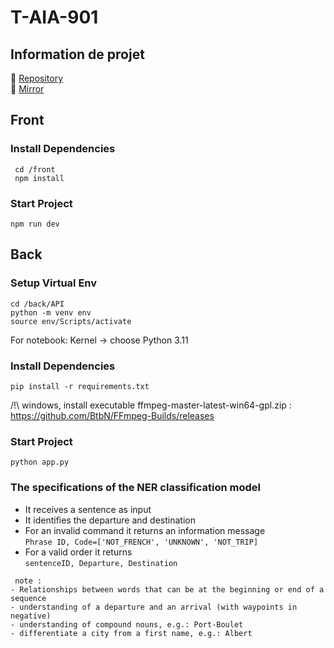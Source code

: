 # T-AIA-901

## Information de projet

📁 [Repository](https://github.com/MetalBrackets/T-AIA-901-new)  
📁 [Mirror](https://github.com/EpitechMscProPromo2025/T-AIA-901-NAN_3)

## Front

### Install Dependencies

```
 cd /front
 npm install
```

### Start Project

```
npm run dev
```

## Back

### Setup Virtual Env

```
cd /back/API
python -m venv env
source env/Scripts/activate
```

For notebook: Kernel -> choose Python 3.11

### Install Dependencies

```
pip install -r requirements.txt
```

/!\ windows, install executable ffmpeg-master-latest-win64-gpl.zip
: https://github.com/BtbN/FFmpeg-Builds/releases

### Start Project

```
python app.py
```

### The specifications of the NER classification model

- It receives a sentence as input
- It identifies the departure and destination
- For an invalid command it returns an information message  
  `Phrase ID, Code=['NOT_FRENCH', 'UNKNOWN', 'NOT_TRIP]`
- For a valid order it returns  
   `sentenceID, Departure, Destination`

```
 note :
- Relationships between words that can be at the beginning or end of a sequence
- understanding of a departure and an arrival (with waypoints in negative)
- understanding of compound nouns, e.g.: Port-Boulet
- differentiate a city from a first name, e.g.: Albert
```